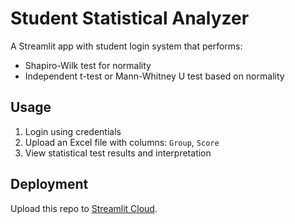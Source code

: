 # Student Statistical Analyzer

A Streamlit app with student login system that performs:
- Shapiro-Wilk test for normality
- Independent t-test or Mann-Whitney U test based on normality

## Usage
1. Login using credentials
2. Upload an Excel file with columns: `Group`, `Score`
3. View statistical test results and interpretation

## Deployment
Upload this repo to [Streamlit Cloud](https://streamlit.io/cloud).
